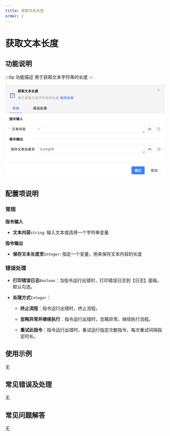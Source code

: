 ```yaml
---
title: 获取文本长度
order: 2
---
```


# 获取文本长度

## 功能说明

:::tip 功能描述
用于获取文本字符串的长度
:::

![获取文本长度](../../../assets/获取文本长度_command.png)

## 配置项说明

### 常规

**指令输入**

- **文本内容**`string`: 输入文本或选择一个字符串变量

**指令输出**

- **保存文本长度至**`Integer`: 指定一个变量，用来保存文本内容的长度

### 错误处理

- **打印错误日志**`Boolean`：当指令运行出错时，打印错误日志到【日志】面板。默认勾选。

- **处理方式**`Integer`：

    - **终止流程**：指令运行出错时，终止流程。

    - **忽略异常并继续执行**：指令运行出错时，忽略异常，继续执行流程。

    - **重试此指令**：指令运行出错时，重试运行指定次数指令，每次重试间隔指定时长。

## 使用示例
无

## 常见错误及处理

无

## 常见问题解答

无

